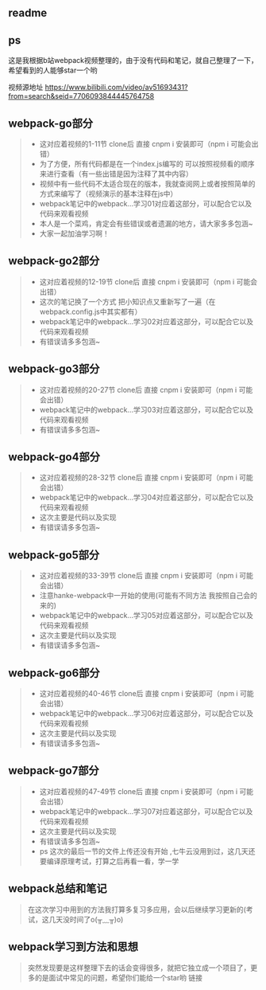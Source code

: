 ## readme

## ps

这是我根据b站webpack视频整理的，由于没有代码和笔记，就自己整理了一下，希望看到的人能够star一个哟

视频源地址 [<https://www.bilibili.com/video/av51693431?from=search&seid=7706093844445764758>]()

## webpack-go部分

> + 这对应着视频的1-11节 clone后 直接 cnpm i 安装即可（npm i 可能会出错）
> + 为了方便，所有代码都是在一个index.js编写的 可以按照视频看的顺序来进行查看（有一些出错是因为注释了其中内容）
> + 视频中有一些代码不太适合现在的版本，我就查阅网上或者按照简单的方式来编写了（视频演示的基本注释在js中）
> + webpack笔记中的webpack...学习01对应着这部分，可以配合它以及代码来观看视频
> + 本人是一个菜鸡，肯定会有些错误或者遗漏的地方，请大家多多包涵~
> + 大家一起加油学习啊！

## webpack-go2部分

> + 这对应着视频的12-19节 clone后 直接 cnpm i 安装即可（npm i 可能会出错）
> + 这次的笔记换了一个方式  把小知识点又重新写了一遍（在webpack.config.js中其实都有）
> + webpack笔记中的webpack...学习02对应着这部分，可以配合它以及代码来观看视频
> + 有错误请多多包涵~

## webpack-go3部分

> - 这对应着视频的20-27节 clone后 直接 cnpm i 安装即可（npm i 可能会出错）
> - webpack笔记中的webpack...学习03对应着这部分，可以配合它以及代码来观看视频
> - 有错误请多多包涵~

## webpack-go4部分

> - 这对应着视频的28-32节 clone后 直接 cnpm i 安装即可（npm i 可能会出错）
> - webpack笔记中的webpack...学习04对应着这部分，可以配合它以及代码来观看视频
> - 这次主要是代码以及实现
> - 有错误请多多包涵~

## webpack-go5部分

> - 这对应着视频的33-39节 clone后 直接 cnpm i 安装即可（npm i 可能会出错）
> - 注意hanke-webpack中一开始的使用(可能有不同方法 我按照自己会的来的)
> - webpack笔记中的webpack...学习05对应着这部分，可以配合它以及代码来观看视频
> - 这次主要是代码以及实现
> - 有错误请多多包涵~

## webpack-go6部分

> - 这对应着视频的40-46节 clone后 直接 cnpm i 安装即可（npm i 可能会出错）
> - webpack笔记中的webpack...学习06对应着这部分，可以配合它以及代码来观看视频
> - 这次主要是代码以及实现
> - 有错误请多多包涵~

## webpack-go7部分

> - 这对应着视频的47-49节 clone后 直接 cnpm i 安装即可（npm i 可能会出错）
> - webpack笔记中的webpack...学习07对应着这部分，可以配合它以及代码来观看视频
> - 这次主要是代码以及实现
> - 有错误请多多包涵~
> - ps 这次的最后一节的文件上传还没有开始 ,七牛云没用到过，这几天还要编译原理考试，打算之后再看一看，学一学  

## webpack总结和笔记

> 在这次学习中用到的方法我打算多复习多应用，会以后继续学习更新的(考试，这几天没时间了o(╥﹏╥)o)

## webpack学习到方法和思想
> 突然发现要是这样整理下去的话会变得很多，就把它独立成一个项目了，更多的是面试中常见的问题，希望你们能给一个star哟
> 链接 [](https://github.com/1better/fore-end)